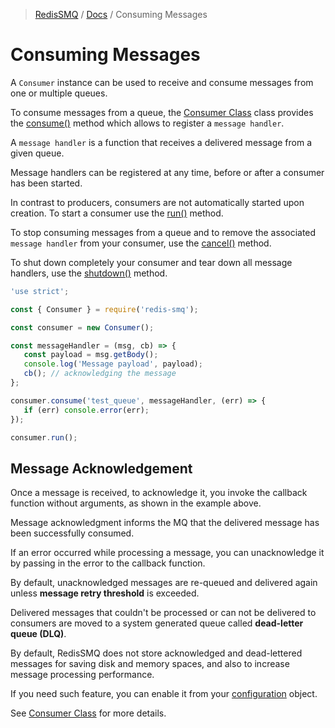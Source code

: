 >[RedisSMQ](../README.md) / [Docs](README.md) / Consuming Messages

# Consuming Messages

A `Consumer` instance can be used to receive and consume messages from one or multiple queues.

To consume messages from a queue, the [Consumer Class](api/classes/Consumer.md) class provides the 
[consume()](api/classes/Consumer.md#consume) method which allows to register a `message handler`.

A `message handler` is a function that receives a delivered message from a given queue.

Message handlers can be registered at any time, before or after a consumer has been started.

In contrast to producers, consumers are not automatically started upon creation. To start a consumer use the [run()](api/classes/Consumer.md#run) method.

To stop consuming messages from a queue and to remove the associated `message handler` from your consumer, use the [cancel()](api/classes/Consumer.md#cancel) method.

To shut down completely your consumer and tear down all message handlers, use the 
[shutdown()](api/classes/Consumer.md#shutdown) method.

```javascript
'use strict';

const { Consumer } = require('redis-smq');

const consumer = new Consumer();

const messageHandler = (msg, cb) => {
   const payload = msg.getBody();
   console.log('Message payload', payload);
   cb(); // acknowledging the message
};

consumer.consume('test_queue', messageHandler, (err) => {
   if (err) console.error(err);
});

consumer.run();
```

## Message Acknowledgement

Once a message is received, to acknowledge it, you invoke the callback function without arguments, as shown in the example above.

Message acknowledgment informs the MQ that the delivered message has been successfully consumed.

If an error occurred while processing a message, you can unacknowledge it by passing in the error to the callback function.

By default, unacknowledged messages are re-queued and delivered again unless **message retry threshold** is exceeded.

Delivered messages that couldn't be processed or can not be delivered to consumers are moved to a system generated queue called **dead-letter queue (DLQ)**.

By default, RedisSMQ does not store acknowledged and dead-lettered messages for saving disk and memory spaces, and also to increase message processing performance.

If you need such feature, you can enable it from your [configuration](configuration.md) object.

See [Consumer Class](api/classes/Consumer.md) for more details.
